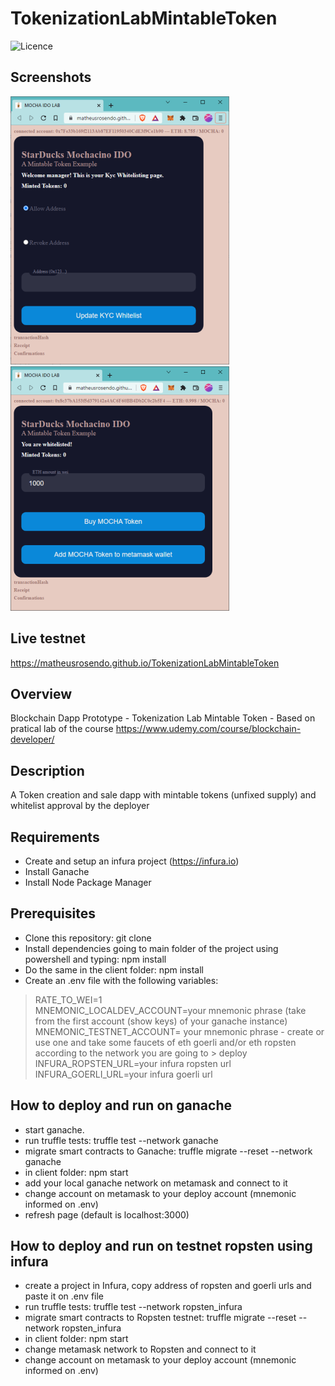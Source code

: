 # TokenizationLabMintableToken
![Licence](https://img.shields.io/github/license/matheusrosendo/TokenizationLabMintableToken)

## Screenshots
![alt text](https://github.com/matheusrosendo/TokenizationLabMintableToken/blob/main/client/public/mocha_kyc.png)
![alt text](https://github.com/matheusrosendo/TokenizationLabMintableToken/blob/main/client/public/mocha_buy.png)

## Live testnet 
https://matheusrosendo.github.io/TokenizationLabMintableToken

## Overview
Blockchain Dapp Prototype - Tokenization Lab Mintable Token - Based on pratical lab of the course https://www.udemy.com/course/blockchain-developer/

## Description
A Token creation and sale dapp with mintable tokens (unfixed supply) and whitelist approval by the deployer

## Requirements
* Create and setup an infura project (https://infura.io) 
* Install Ganache
* Install Node Package Manager

## Prerequisites
* Clone this repository: git clone  
* Install dependencies going to main folder of the project using powershell and typing: npm install  
* Do the same in the client folder: npm install  
* Create an .env file with the following variables:  
> RATE_TO_WEI=1  
> MNEMONIC_LOCALDEV_ACCOUNT=your mnemonic phrase (take from the first account (show keys) of your ganache instance)  
> MNEMONIC_TESTNET_ACCOUNT= your mnemonic phrase - create or use one and take some faucets of eth goerli and/or eth ropsten according to the network you are going to >  deploy  
> INFURA_ROPSTEN_URL=your infura ropsten url  
> INFURA_GOERLI_URL=your infura goerli url  


## How to deploy and run on ganache
* start ganache.  
* run truffle tests: truffle test --network ganache  
* migrate smart contracts to Ganache: truffle migrate --reset --network ganache  
* in client folder: npm start  
* add your local ganache network on metamask and connect to it  
* change account on metamask to your deploy account (mnemonic informed on .env)  
* refresh page (default is localhost:3000)  

## How to deploy and run on testnet ropsten using infura
* create a project in Infura, copy address of ropsten and goerli urls and paste it on .env file  
* run truffle tests: truffle test --network ropsten_infura  
* migrate smart contracts to Ropsten testnet: truffle migrate --reset --network ropsten_infura  
* in client folder: npm start   
* change metamask network to Ropsten and connect to it   
* change account on metamask to your deploy account (mnemonic informed on .env)  





